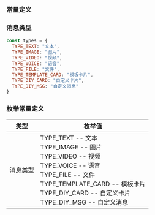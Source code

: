 ### 常量定义

### 消息类型
```js
const types = {
  TYPE_TEXT: "文本",
  TYPE_IMAGE: "图片",
  TYPE_VIDEO: "视频",
  TYPE_VOICE: "语音",
  TYPE_FILE: "文件",
  TYPE_TEMPLATE_CARD: "模板卡片",
  TYPE_DIY_CARD: "自定义卡片",
  TYPE_DIY_MSG: "自定义消息"
}
```

### 枚举常量定义
|  类型   | 枚举值  |
|  ----  | ----  |
| 消息类型  | TYPE_TEXT -- 文本 <br> TYPE_IMAGE -- 图片 <br> TYPE_VIDEO -- 视频 <br> TYPE_VOICE -- 语音 <br> TYPE_FILE -- 文件 <br> TYPE_TEMPLATE_CARD -- 模板卡片 <br> TYPE_DIY_CARD -- 自定义卡片 <br> TYPE_DIY_MSG -- 自定义消息 |

